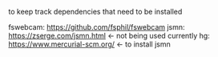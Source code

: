 to keep track dependencies that need to be installed

fswebcam: https://github.com/fsphil/fswebcam
jsmn: https://zserge.com/jsmn.html <- not being used currently
hg: https://www.mercurial-scm.org/ <- to install jsmn
